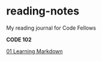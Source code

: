 # reading-notes
My reading journal for Code Fellows 

**CODE 102**

[01 Learning Markdown](https://github.com/SheilaVoon/reading-notes/blob/04621ee34e90cd79a88f165593b20ac99f90e190/code-102/01-learning-markdown.md)





